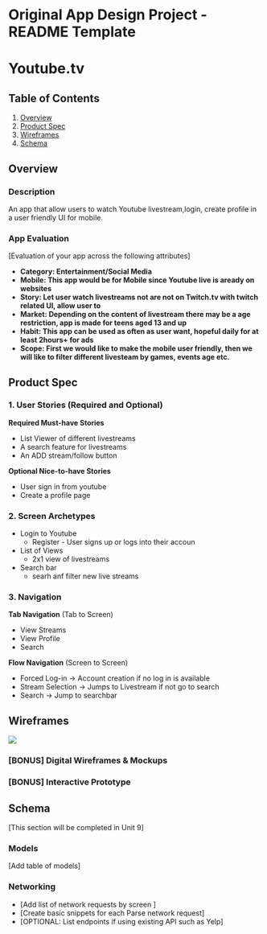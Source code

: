 Original App Design Project - README Template
===

# Youtube.tv

## Table of Contents
1. [Overview](#Overview)
1. [Product Spec](#Product-Spec)
1. [Wireframes](#Wireframes)
2. [Schema](#Schema)

## Overview
### Description
An app that allow users to watch Youtube livestream,login, create profile in a user friendly UI for mobile.
### App Evaluation
[Evaluation of your app across the following attributes]
- **Category: Entertainment/Social Media**
- **Mobile: This app would be for Mobile since Youtube live is aready on websites**
- **Story: Let user watch livestreams not are not on Twitch.tv with twitch related UI, allow user to**
- **Market: Depending on the content of livestream there may be a age restriction, app is made for teens aged 13 and up**
- **Habit: This app can be used as often as user want, hopeful daily for at least 2hours+ for ads**
- **Scope: First we would like to make the mobile user friendly, then we will like to filter different livesteam by games, events age etc.**

## Product Spec

### 1. User Stories (Required and Optional)

**Required Must-have Stories**

* List Viewer of different livestreams
* A search feature for livestreams
* An ADD stream/follow button


**Optional Nice-to-have Stories**

* User sign in from youtube
* Create a profile page

### 2. Screen Archetypes

* Login to Youtube
   * Register - User signs up or logs into their accoun
* List of Views
   * 2x1 view of livestreams
* Search bar
   * searh anf filter new live streams
### 3. Navigation

**Tab Navigation** (Tab to Screen)

* View Streams
* View Profile
* Search 

**Flow Navigation** (Screen to Screen)
* Forced Log-in -> Account creation if no log in is available
* Stream Selection  -> Jumps to Livestream if not go to search 
* Search -> Jump to searchbar 


## Wireframes
![](https://i.imgur.com/ICLnkGa.jpg)

### [BONUS] Digital Wireframes & Mockups


### [BONUS] Interactive Prototype

## Schema 
[This section will be completed in Unit 9]
### Models
[Add table of models]
### Networking
- [Add list of network requests by screen ]
- [Create basic snippets for each Parse network request]
- [OPTIONAL: List endpoints if using existing API such as Yelp]
